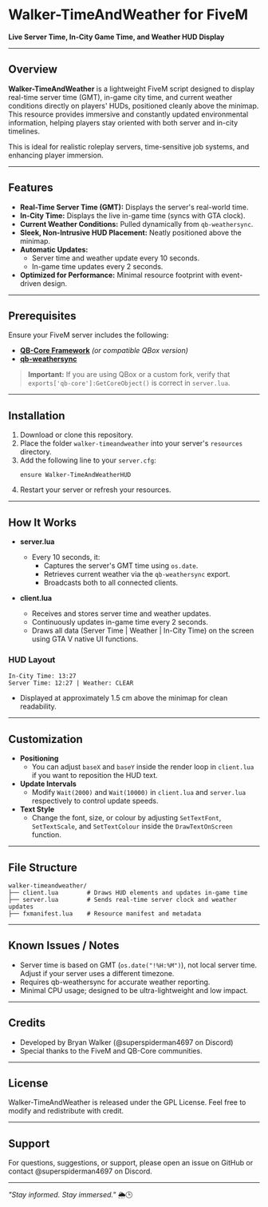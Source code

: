 # Walker-TimeAndWeather for FiveM

**Live Server Time, In-City Game Time, and Weather HUD Display**

---

## Overview
**Walker-TimeAndWeather** is a lightweight FiveM script designed to display real-time server time (GMT), in-game city time, and current weather conditions directly on players' HUDs, positioned cleanly above the minimap. This resource provides immersive and constantly updated environmental information, helping players stay oriented with both server and in-city timelines.

This is ideal for realistic roleplay servers, time-sensitive job systems, and enhancing player immersion.

---

## Features
- **Real-Time Server Time (GMT):** Displays the server's real-world time.
- **In-City Time:** Displays the live in-game time (syncs with GTA clock).
- **Current Weather Conditions:** Pulled dynamically from `qb-weathersync`.
- **Sleek, Non-Intrusive HUD Placement:** Neatly positioned above the minimap.
- **Automatic Updates:**
  - Server time and weather update every 10 seconds.
  - In-game time updates every 2 seconds.
- **Optimized for Performance:** Minimal resource footprint with event-driven design.

---

## Prerequisites
Ensure your FiveM server includes the following:

- [**QB-Core Framework**](https://github.com/qbcore-framework/qb-core) *(or compatible QBox version)*
- [**qb-weathersync**](https://github.com/qbcore-framework/qb-weathersync)

> **Important:**
> If you are using QBox or a custom fork, verify that `exports['qb-core']:GetCoreObject()` is correct in `server.lua`.

---

## Installation
1. Download or clone this repository.
2. Place the folder `walker-timeandweather` into your server's `resources` directory.
3. Add the following line to your `server.cfg`:
    ```
    ensure Walker-TimeAndWeatherHUD
    ```
4. Restart your server or refresh your resources.

---

## How It Works
- **server.lua**
  - Every 10 seconds, it:
    - Captures the server's GMT time using `os.date`.
    - Retrieves current weather via the `qb-weathersync` export.
    - Broadcasts both to all connected clients.

- **client.lua**
  - Receives and stores server time and weather updates.
  - Continuously updates in-game time every 2 seconds.
  - Draws all data (Server Time | Weather | In-City Time) on the screen using GTA V native UI functions.

### HUD Layout
```
In-City Time: 13:27
Server Time: 12:27 | Weather: CLEAR
```

- Displayed at approximately 1.5 cm above the minimap for clean readability.

---

## Customization
- **Positioning**
  - You can adjust `baseX` and `baseY` inside the render loop in `client.lua` if you want to reposition the HUD text.
- **Update Intervals**
  - Modify `Wait(2000)` and `Wait(10000)` in `client.lua` and `server.lua` respectively to control update speeds.
- **Text Style**
  - Change the font, size, or colour by adjusting `SetTextFont`, `SetTextScale`, and `SetTextColour` inside the `DrawTextOnScreen` function.

---

## File Structure
```
walker-timeandweather/
├── client.lua        # Draws HUD elements and updates in-game time
├── server.lua        # Sends real-time server clock and weather updates
├── fxmanifest.lua    # Resource manifest and metadata
```

---

## Known Issues / Notes
- Server time is based on GMT (`os.date("!%H:%M")`), not local server time. Adjust if your server uses a different timezone.
- Requires qb-weathersync for accurate weather reporting.
- Minimal CPU usage; designed to be ultra-lightweight and low impact.

---

## Credits
- Developed by Bryan Walker (@superspiderman4697 on Discord)
- Special thanks to the FiveM and QB-Core communities.

---

## License
Walker-TimeAndWeather is released under the GPL License. Feel free to modify and redistribute with credit.

---

## Support
For questions, suggestions, or support, please open an issue on GitHub or contact @superspiderman4697 on Discord.

---

*"Stay informed. Stay immersed."* 🌦️🕒

